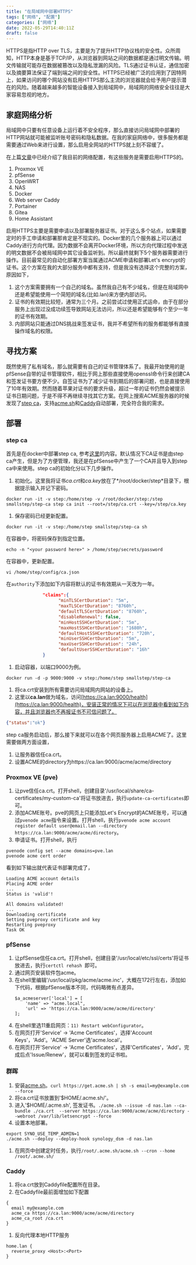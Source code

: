 ```yaml
---
title: "在局域网中部署HTTPS"
tags: ["网络", "配置"]
categories: ["网络"]
date: 2022-05-29T14:40:11Z
draft: false
---
```

HTTPS是指HTTP over TLS，主要是为了提升HTTP协议栈的安全性。众所周知，HTTP本身是基于TCP/IP，从浏览器到网站之间的数据都是通过明文传输。明文传输就可能存在数据被篡改以及隐私泄漏的风险。TLS通过证书认证，通信加密以及摘要算法保证了端到端之间的安全性。HTTPS已经被广泛的应用到了因特网上，如果访问的哪个网站没有启用HTTPS那么主流的浏览器就会给予用户提示潜在的风险。随着越来越多的智能设备接入到局域网中，局域网的网络安全往往是大家容易忽视的地方。

<!--more-->
## 家庭网络分析
局域网中只要有任意设备上运行着不安全程序，那么直接访问局域网中部署的HTTP网站就可能被监听账号密码和隐私数据。在我的家庭网络中，很多服务都是需要通过Web来进行设置，那么启用全网站的HTTPS就上刻不容缓了。

在上篇[文章](/post/20220527_home_lab/)中已经介绍了我目前的网络配置，有这些服务是需要启用HTTPS的。
1. Proxmox VE
1. pfSense
1. OpenWRT
1. NAS
1. Docker
  1. Web server Caddy
  1. Portainer
  1. Gitea
  1. Home Assistant

启用HTTPS主要是需要申请以及部署服务器证书。对于这么多个站点，如果需要定时的手工申请和部署那肯定是不现实的。Docker里的几个服务器上可以通过Caddy进行方向代理。因为数据不会离开Docker环境，所以方向代理过程中发送的明文数据不会被局域网中其它设备监听到。所以最终就剩下5个服务器需要进行操作。目前最常见的自动化部署方案当属通过ACME申请和部署Let's encrypt的证书。这个方案在我的大部分服务中都有支持，但是我没有选择这个完整的方案，原因如下，
1. 这个方案需要拥有一个自己的域名。虽然我自己有不少域名，但是在局域网中还是希望能使用一个简短的域名(比如.lan)来方便内部访问。
1. 证书的有效期比较短，通常为三个月。之前尝试过使用正式运命，由于在部分服务上出现过没成功续签导致网站无法访问，所以还是希望能够有个至少一年的证书有效期。
1. 内部网站只能通过DNS挑战来签发证书，我并不希望所有的服务都能够有直接操作域名的权限。

## 寻找方案
既然使用了私有域名，那么就需要有自己的证书管理体系了。我最开始使用的是pfSense自带的证书管理软件，相比于网上那些直接使用openssl命令行来创建CA和签发证书要方便不少。自签证书为了减少证书到期后的部署问题，也是直接使用了10年有效期。然而随着苹果对证书的要求升级，超过一年的证书仍然会被提示证书日期问题，于是不得不再继续寻找其它方案。在网上搜索ACME服务器的时候发现了[step ca](https://smallstep.com/)，支持[acme.sh](https://github.com/acmesh-official/acme.sh)和[Caddy](https://caddyserver.com/)自动部署，完全符合我的需求。

## 部署
### step ca
首先是在docker中部署step ca, 参考[这里](https://hub.docker.com/r/smallstep/step-ca)的内容。默认情况下CA证书是由step ca产生，但是为了方便管理，我还是在pfSense中产生了一个CA并且导入到step ca中来使用。step ca的初始化分以下几步操作。
1. 初始化。这里我将证书*ca.crt*和*ca.key*放在了*/root/docker/step*目录下，根据提示输入并记下密码。
  ``` shell
  docker run -it -v step:/home/step -v /root/docker/step:/step smallstep/step-ca step ca init --root=/step/ca.crt --key=/step/ca.key
  ```
1. 保存密码已经更新配置。
  ``` shell
  docker run -it -v step:/home/step smallstep/step-ca sh
  ```
  在容器中，将密码保存到指定位置。
  ``` shell
  echo -n "<your password here>" > /home/step/secrets/password
  ```
  在容器中，更新配置。
  ``` shell
  vi /home/step/config/ca.json
  ```
  在`authority`下添加如下内容将默认的证书有效期从一天改为一年。
  ``` json
                "claims":{                                                                                                                                                         
                      "minTLSCertDuration": "5m",                                                                                                                                 
                      "maxTLSCertDuration": "8760h",                                                                                                                              
                      "defaultTLSCertDuration": "8760h",                                                                                                                          
                      "disableRenewal": false,                                                                                                                                    
                      "minHostSSHCertDuration": "5m",                                                                                                                             
                      "maxHostSSHCertDuration": "1680h",                                                                                                                          
                      "defaultHostSSHCertDuration": "720h",                                                                                                                       
                      "minUserSSHCertDuration": "5m",   
                      "maxUserSSHCertDuration": "24h",     
                      "defaultUserSSHCertDuration": "16h"  
                }
  ```
1. 启动容器，以端口9000为例。
  ``` shell
  docker run -d -p 9000:9000 -v step:/home/step smallstep/step-ca
  ```
1. 将ca.crt安装到所有需要访问局域网内网站的设备上。
1. 这里以**ca.lan**做为域名，访问[https://ca.lan:9000/health](https://ca.lan:9000/health)，安装正常的情况下可以在浏览器中看到如下内容，并且浏览器也不再报证书不可信问题了。
  ``` json
  {"status":"ok"}
  ```

step ca服务启动后，那么接下来就可以在各个网页服务器上启用ACME了。这里需要做两方面设置，
1. 让服务器信任ca.crt。
1. 设置ACME的directory为https://ca.lan:9000/acme/acme/directory

### Proxmox VE (pve)
1. 让pve信任ca.crt。打开shell，创建目录'/usr/local/share/ca-certificates/my-custom-ca'将证书放进去，执行`update-ca-certificates`即可。
1. 添加ACME账号。pve的网页上只能添加Let's Encrypt的ACME账号，可以通过`pvenode acme`指令来设置。打开shell，执行`pvenode acme account register default user@email.lan --directory  https://ca.lan:9000/acme/acme/directory`。
1. 申请证书。打开shell，执行
  ```
  pvenode config set --acme domains=pve.lan
  pvenode acme cert order
  ```
  看到如下输出就代表证书部署完成了，
  ```
  Loading ACME account details
  Placing ACME order
  ...
  Status is 'valid'!

  All domains validated!
  ...
  Downloading certificate
  Setting pveproxy certificate and key
  Restarting pveproxy
  Task OK
  ```

### pfSense
1. 让pfSense信任ca.crt。打开shell，创建目录'/usr/local/etc/ssl/certs'将证书放进去，执行`certctl rehash `即可。
1. 通过网页安装软件包acme。
1. 在shell里编辑'/usr/local/pkg/acme/acme.inc'，大概在172行左右，添加如下代码，根据pfSense版本不同，代码略微有点差异。
    ```
    $a_acmeserver['local'] = [
        'name' => "acme.local",
        'url' => 'https://ca.lan:9000/acme/acme/directory'
    ];
    ```
1. 在shell里选11重启网页：`11) Restart webConfigurator`。
1. 在网页打开'Service' -> 'Acme Certificates'，选择'Account Keys'，'Add'。'ACME Server'选'acme.local'。
1. 在网页打开'Service' -> 'Acme Certificates'，选择'Certificates'，'Add'。完成后点'Issue/Renew'，就可以看到签发的证书啦。

### 群晖
1. 安装[acme.sh](https://github.com/acmesh-official/acme.sh)。`curl https://get.acme.sh | sh -s email=my@example.com --force`
1. 将ca.crt证书放置到'$HOME/.acme.sh/'。
1. 进入'$HOME/.acme.sh', 签发证书。`./acme.sh --issue -d nas.lan --ca-bundle ./ca.crt  --server https://ca.lan:9000/acme/acme/directory --webroot /var/lib/letsencrypt --force`
1. 设置本地部署。
  ```
  export SYNO_USE_TEMP_ADMIN=1
  ./acme.sh --deploy --deploy-hook synology_dsm -d nas.lan
  ```
1. 在网页中创建定时任务，执行`/root/.acme.sh/acme.sh --cron --home /root/.acme.sh/`


### Caddy
1. 将ca.crt放到Caddyfile配置所在目录。
1. 在Caddyfile最前面增加如下配置
  ```
  {
    email my@example.com
    acme_ca https://ca.lan:9000/acme/acme/directory
    acme_ca_root /ca.crt
  }
  ```
1. 反向代理本地HTTP服务
  ```
  home.lan {
    reverse_proxy <Host>:<Port>
  }
  ```
